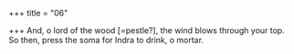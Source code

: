 +++
title = "06"

+++
And, o lord of the wood [=pestle?], the wind blows through your top. So then, press the soma for Indra to drink, o mortar.  